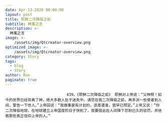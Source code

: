 ```yaml
---
date: Apr-13-2020 00:00:00
layout: post
title: 耶稣二次降临之前
subtitle: 神寓之言
description: >-
  神寓之言
image: >-
    /assets/img/Qtcreator-overview.png
optimized_image: >-
    /assets/img/Qtcreator-overview.png
category: Story
tags:
  - blog
  - Story
author: Ron
paginate: true
---
```


							　　439，《耶稣二次降临之前》 耶稣对上帝说：“父神啊！如今的世界已经背离了神，绝大多数人处于迷失中。请您在我二次降临之前，再多派一些使者到人间，警告一下世人。”上帝回说：“我做事是有计划的，该差遣谁，我早已预定。”上帝又说：“你二次降临地球，在地球建立上帝国度的日子快到了，我要借此在人间降下忍耐已久的惩罚，并拯救那些真正信仰上帝的人。”
							
							
						